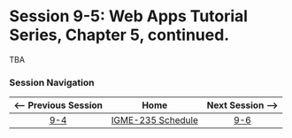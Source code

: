 # Session 9-5: Web Apps Tutorial Series, Chapter 5, continued.

TBA

### Session Navigation

| <-- Previous Session |               Home                  | Next Session --> |
|:--------------------:|:-----------------------------------:|:----------------:|
|  [9-4](9-4.md)       | [IGME-235 Schedule](../schedule.md) |   [9-6](9-6.md)  |


